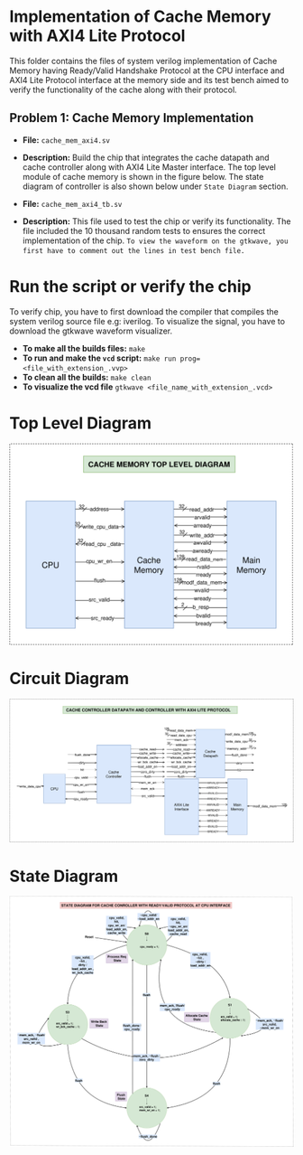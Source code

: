 # Implementation of Cache Memory with AXI4 Lite Protocol

This folder contains the files of system verilog implementation of Cache Memory having Ready/Valid Handshake Protocol at the CPU interface and AXI4 Lite Protocol interface at the memory side and its test bench aimed to verify the functionality of the cache along with their protocol.

## Problem 1: Cache Memory Implementation

- **File:** `cache_mem_axi4.sv`
- **Description:** Build the chip that integrates the cache datapath and cache controller along with AXI4 Lite Master interface. The top level module of cache memory is shown in the figure below. The state diagram of controller is also shown below under `State Diagram` section. 

- **File:** `cache_mem_axi4_tb.sv`
- **Description:** This file used to test the chip or verify its functionality. The file included the 10 thousand random tests to ensures the correct implementation of the chip. `To view the waveform on the gtkwave, you first have to comment out the lines in test bench file.`

# Run the script or verify the chip
To verify chip, you have to first download the compiler that compiles the system verilog source file e.g: iverilog. To visualize the signal, you have to download the gtkwave waveform visualizer.
- **To make all the builds files:** `make`
- **To run and make the `vcd` script:** `make run prog=<file_with_extension_.vvp>`
- **To clean all the builds:** `make clean`
- **To visualize the vcd file** `gtkwave <file_name_with_extension_.vcd>`

# Top Level Diagram
![Top Level of Cache Memory ](docs/top_level.drawio.svg)

# Circuit Diagram
![Circuit Diagram of Datapath and controller](docs/datapath.drawio.svg)

# State Diagram
![State Diagram](docs/state_diagram.drawio.svg)


